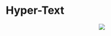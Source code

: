 # Hyper-Text
<div align="center">
  <img src="https://thelinuxpoint.github.io/hypertext.svg" />
</div>
